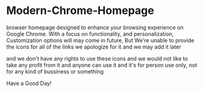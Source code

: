 # Modern-Chrome-Homepage
browser homepage designed to enhance your browsing experience on Google Chrome. With a focus on functionality, and personalization,
Customization options will may come in future,
But We're unable to provide the icons for all of the links we apologize for it and we may add it later

and we don't have any rights to use these icons and 
we would not like to take any profit from it and anyone can use it
and it's for person use only, not for any kind of bussiness or something

Have a Good Day!
